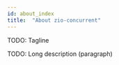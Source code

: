 ```yaml
---
id: about_index
title:  "About zio-concurrent"
---
```


TODO: Tagline

TODO: Long description (paragraph)
